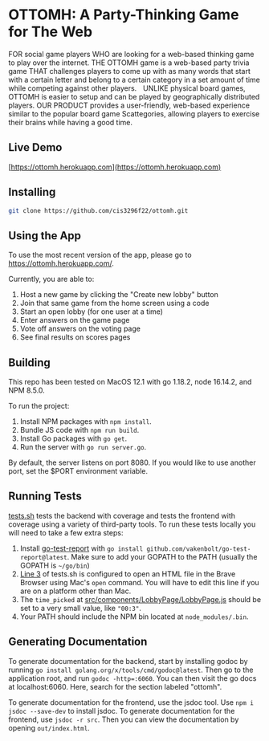 # OTTOMH: A Party-Thinking Game for The Web

FOR social game players WHO are looking for a web-based thinking game to play over the internet. THE OTTOMH game is a web-based party trivia game THAT challenges players to come up with as many words that start with a certain letter and belong to a certain category in a set amount of time while competing against other players.  
  
UNLIKE physical board games, OTTOMH is easier to setup and can be played by geographically distributed players. OUR PRODUCT provides a user-friendly, web-based experience similar to the popular board game Scattegories, allowing players to exercise their brains while having a good time.

## Live Demo
[https://ottomh.herokuapp.com](https://ottomh.herokuapp.com)

## Installing
```bash
git clone https://github.com/cis3296f22/ottomh.git
```

## Using the App

To use the most recent version of the app, please go to https://ottomh.herokuapp.com/.

Currently, you are able to:
1. Host a new game by clicking the "Create new lobby" button
2. Join that same game from the home screen using a code
3. Start an open lobby (for one user at a time)
4. Enter answers on the game page
5. Vote off answers on the voting page
6. See final results on scores pages

## Building

This repo has been tested on MacOS 12.1 with go 1.18.2, node 16.14.2, and NPM 8.5.0.

To run the project:

1. Install NPM packages with `npm install`.
2. Bundle JS code with `npm run build`.
3. Install Go packages with `go get`.
4. Run the server with `go run server.go`.

By default, the server listens on port 8080. If you would like to use another port, set the $PORT environment variable.

## Running Tests

[tests.sh](tests.sh) tests the backend with coverage and tests the frontend with coverage using a variety of third-party tools. To run these tests locally you will need to take a few extra steps:
1. Install [go-test-report](https://github.com/vakenbolt/go-test-report) with `go install github.com/vakenbolt/go-test-report@latest`. Make sure to add your GOPATH to the PATH (usually the GOPATH is `~/go/bin`)
2. [Line 3](tests.sh) of tests.sh is configured to open an HTML file in the Brave Browser using Mac's `open` command. You will have to edit this line if you are on a platform other than Mac.
3. The `time_picked` at [src/components/LobbyPage/LobbyPage.js](src/components/LobbyPage/LobbyPage.js) should be set to a very small value, like `"00:3"`.
4. Your PATH should include the NPM bin located at `node_modules/.bin`.

## Generating Documentation

To generate documentation for the backend, start by installing godoc by running `go install golang.org/x/tools/cmd/godoc@latest`. Then go to the application root, and run `godoc -http=:6060`. You can then visit the go docs at localhost:6060. Here, search for the section labeled "ottomh".

To generate documentation for the frontend, use the jsdoc tool. Use `npm i jsdoc --save-dev` to install jsdoc. To generate documentation for the frontend, use `jsdoc -r src`. Then you can view the documentation by opening `out/index.html`.
